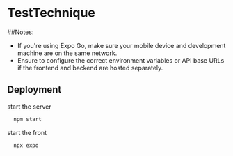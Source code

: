 # TestTechnique

##Notes:
- If you're using Expo Go, make sure your mobile device and development machine are on the same network.
- Ensure to configure the correct environment variables or API base URLs if the frontend and backend are hosted separately.

## Deployment

start the server 
```bash
  npm start
```

start the front 
```bash
  npx expo
```
